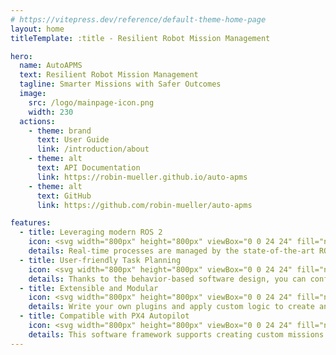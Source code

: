 ```yaml
---
# https://vitepress.dev/reference/default-theme-home-page
layout: home
titleTemplate: :title - Resilient Robot Mission Management

hero:
  name: AutoAPMS
  text: Resilient Robot Mission Management
  tagline: Smarter Missions with Safer Outcomes
  image:
    src: /logo/mainpage-icon.png
    width: 230
  actions:
    - theme: brand
      text: User Guide
      link: /introduction/about
    - theme: alt
      text: API Documentation
      link: https://robin-mueller.github.io/auto-apms
    - theme: alt
      text: GitHub
      link: https://github.com/robin-mueller/auto-apms

features:
  - title: Leveraging modern ROS 2
    icon: <svg width="800px" height="800px" viewBox="0 0 24 24" fill="none" xmlns="http://www.w3.org/2000/svg"> <g id="SVGRepo_bgCarrier" stroke-width="0"/> <g id="SVGRepo_tracerCarrier" stroke-linecap="round" stroke-linejoin="round"/> <g id="SVGRepo_iconCarrier"> <path d="M7 10C7 8.58579 7 7.87868 7.43934 7.43934C7.87868 7 8.58579 7 10 7H14C15.4142 7 16.1213 7 16.5607 7.43934C17 7.87868 17 8.58579 17 10V14C17 15.4142 17 16.1213 16.5607 16.5607C16.1213 17 15.4142 17 14 17H10C8.58579 17 7.87868 17 7.43934 16.5607C7 16.1213 7 15.4142 7 14V10Z" stroke="#05b8cf" stroke-width="1.5"/> <path d="M4 12C4 8.22876 4 6.34315 5.17157 5.17157C6.34315 4 8.22876 4 12 4C15.7712 4 17.6569 4 18.8284 5.17157C20 6.34315 20 8.22876 20 12C20 15.7712 20 17.6569 18.8284 18.8284C17.6569 20 15.7712 20 12 20C8.22876 20 6.34315 20 5.17157 18.8284C4 17.6569 4 15.7712 4 12Z" stroke="#05b8cf" stroke-width="1.5"/> <path d="M4 12H2" stroke="#05b8cf" stroke-width="1.5" stroke-linecap="round"/> <path d="M22 12H20" stroke="#05b8cf" stroke-width="1.5" stroke-linecap="round"/> <path d="M4 9H2" stroke="#05b8cf" stroke-width="1.5" stroke-linecap="round"/> <path d="M22 9H20" stroke="#05b8cf" stroke-width="1.5" stroke-linecap="round"/> <path d="M4 15H2" stroke="#05b8cf" stroke-width="1.5" stroke-linecap="round"/> <path d="M22 15H20" stroke="#05b8cf" stroke-width="1.5" stroke-linecap="round"/> <path d="M12 20L12 22" stroke="#05b8cf" stroke-width="1.5" stroke-linecap="round"/> <path d="M12 2L12 4" stroke="#05b8cf" stroke-width="1.5" stroke-linecap="round"/> <path d="M9 20L9 22" stroke="#05b8cf" stroke-width="1.5" stroke-linecap="round"/> <path d="M9 2L9 4" stroke="#05b8cf" stroke-width="1.5" stroke-linecap="round"/> <path d="M15 20L15 22" stroke="#05b8cf" stroke-width="1.5" stroke-linecap="round"/> <path d="M15 2L15 4" stroke="#05b8cf" stroke-width="1.5" stroke-linecap="round"/> </g> </svg>
    details: Real-time processes are managed by the state-of-the-art ROS 2 middleware
  - title: User-friendly Task Planning
    icon: <svg width="800px" height="800px" viewBox="0 0 24 24" fill="none" xmlns="http://www.w3.org/2000/svg"> <g id="SVGRepo_bgCarrier" stroke-width="0"/> <g id="SVGRepo_tracerCarrier" stroke-linecap="round" stroke-linejoin="round"/> <g id="SVGRepo_iconCarrier"> <circle cx="5" cy="5" r="3" stroke="#05b8cf" stroke-width="1.5"/> <circle cx="19" cy="19" r="3" stroke="#05b8cf" stroke-width="1.5"/> <path d="M11.0002 4.25C10.586 4.25 10.2502 4.58579 10.2502 5C10.2502 5.41421 10.586 5.75 11.0002 5.75V4.25ZM13.0002 19L13.5305 19.5303C13.8234 19.2374 13.8234 18.7626 13.5305 18.4697L13.0002 19ZM17.2059 8.68732L17.6085 9.32007L17.2059 8.68732ZM6.79459 15.3127L7.19725 15.9454H7.19725L6.79459 15.3127ZM12.0305 16.9697C11.7377 16.6768 11.2628 16.6768 10.9699 16.9697C10.677 17.2626 10.677 17.7374 10.9699 18.0303L12.0305 16.9697ZM10.9699 19.9697C10.677 20.2626 10.677 20.7374 10.9699 21.0303C11.2628 21.3232 11.7377 21.3232 12.0305 21.0303L10.9699 19.9697ZM16.1321 4.25H11.0002V5.75H16.1321V4.25ZM13.0002 18.25H7.86833V19.75H13.0002V18.25ZM16.8032 8.05458L6.39193 14.6799L7.19725 15.9454L17.6085 9.32007L16.8032 8.05458ZM13.5305 18.4697L12.0305 16.9697L10.9699 18.0303L12.4699 19.5303L13.5305 18.4697ZM12.4699 18.4697L10.9699 19.9697L12.0305 21.0303L13.5305 19.5303L12.4699 18.4697ZM7.86833 18.25C6.61778 18.25 6.14219 16.6168 7.19725 15.9454L6.39193 14.6799C4.07083 16.157 5.11709 19.75 7.86833 19.75V18.25ZM16.1321 5.75C17.3827 5.75 17.8582 7.38318 16.8032 8.05458L17.6085 9.32007C19.9296 7.843 18.8833 4.25 16.1321 4.25V5.75Z" fill="#05b8cf"/> </g> </svg>
    details: Thanks to the behavior-based software design, you can configure missions using a high level of abstraction
  - title: Extensible and Modular
    icon: <svg width="800px" height="800px" viewBox="0 0 24 24" fill="none" xmlns="http://www.w3.org/2000/svg"> <g id="SVGRepo_bgCarrier" stroke-width="0"/> <g id="SVGRepo_tracerCarrier" stroke-linecap="round" stroke-linejoin="round"/> <g id="SVGRepo_iconCarrier"> <path d="M17 7.82959L18.6965 9.35641C20.239 10.7447 21.0103 11.4389 21.0103 12.3296C21.0103 13.2203 20.239 13.9145 18.6965 15.3028L17 16.8296" stroke="#05b8cf" stroke-width="1.5" stroke-linecap="round"/> <path d="M13.9868 5L12 12.4149L10.0132 19.8297" stroke="#05b8cf" stroke-width="1.5" stroke-linecap="round"/> <path d="M7.00005 7.82959L5.30358 9.35641C3.76102 10.7447 2.98975 11.4389 2.98975 12.3296C2.98975 13.2203 3.76102 13.9145 5.30358 15.3028L7.00005 16.8296" stroke="#05b8cf" stroke-width="1.5" stroke-linecap="round"/> </g> </svg>
    details: Write your own plugins and apply custom logic to create any kind of behavior you'd like
  - title: Compatible with PX4 Autopilot
    icon: <svg width="800px" height="800px" viewBox="0 0 24 24" fill="none" xmlns="http://www.w3.org/2000/svg"> <g id="SVGRepo_bgCarrier" stroke-width="0"/> <g id="SVGRepo_tracerCarrier" stroke-linecap="round" stroke-linejoin="round"/> <g id="SVGRepo_iconCarrier"> <path d="M6 11V11.6132C6 11.9369 6 12.0988 6.04575 12.2448C6.08624 12.374 6.15256 12.4936 6.24069 12.5965C6.34025 12.7127 6.4775 12.7984 6.752 12.97L7.75339 13.5959M18 11V11.6132C18 11.9369 18 12.0988 17.9542 12.2448C17.9138 12.374 17.8474 12.4936 17.7593 12.5965C17.6597 12.7127 17.5225 12.7984 17.248 12.97L16.2466 13.5959M7.75339 13.5959C8.32199 12.0794 9.78495 11 11.5 11H12.5C14.2151 11 15.678 12.0794 16.2466 13.5959M7.75339 13.5959L8.85714 14.2857M16.2466 13.5959L15.1429 14.2857M8 18V16.2361C8 16.0808 8.03614 15.9277 8.10557 15.7889L8.85714 14.2857M16 18V16.2361C16 16.0808 15.9639 15.9277 15.8944 15.7889L15.1429 14.2857M15.1429 14.2857L14.3891 14.7568C14.2444 14.8473 14.172 14.8925 14.0943 14.9245C14.0254 14.9529 13.9535 14.9736 13.88 14.986C13.7972 15 13.7118 15 13.5411 15H10.4589C10.2882 15 10.2028 15 10.12 14.986C10.0465 14.9736 9.9746 14.9529 9.90567 14.9245C9.82802 14.8925 9.75564 14.8473 9.61088 14.7568L8.85714 14.2857M2 8H10M14 8H22M6 8V6M18 8V6" stroke="#05b8cf" stroke-width="2" stroke-linecap="round" stroke-linejoin="round"/> </g> </svg>
    details: This software framework supports creating custom missions for unmanned systems running PX4
---
```

